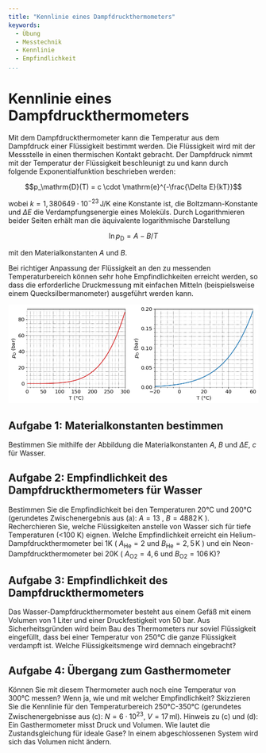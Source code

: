 ```yaml
---
title: "Kennlinie eines Dampfdruckthermometers"
keywords:
  - Übung
  - Messtechnik
  - Kennlinie
  - Empfindlichkeit
...
```


# Kennlinie eines Dampfdruckthermometers

Mit dem Dampfdruckthermometer kann die Temperatur aus dem Dampfdruck einer Flüssigkeit bestimmt werden. Die Flüssigkeit wird mit der Messstelle in einen thermischen Kontakt gebracht. Der Dampfdruck nimmt mit der Temperatur der Flüssigkeit beschleunigt zu und kann durch folgende Exponentialfunktion beschrieben werden:

$$p_\mathrm{D}(T) = c \cdot \mathrm{e}^{-\frac{\Delta E}{kT}}$$

wobei $k = 1,380649\cdot 10^{-23}\,\mathrm{J/K}$ eine Konstante ist,  die Boltzmann-Konstante und $\Delta E$ die Verdampfungsenergie eines Moleküls. Durch Logarithmieren beider Seiten erhält man die äquivalente logarithmische Darstellung

$$\ln{p_\mathrm{D}} = A - B/T$$

mit den Materialkonstanten $A$ und $B$. 

Bei richtiger Anpassung der Flüssigkeit an den zu messenden Temperaturbereich können sehr hohe Empfindlichkeiten erreicht werden, so dass die erforderliche Druckmessung mit einfachen Mitteln (beispielsweise einem Quecksilbermanometer) ausgeführt werden kann.

![Links: Kennlinie für den Temperaturbereich 0-300°C. Rechts: Kennlinie für den Temperaturbereich -20-60°C.](./pictures/Kennlinie_Dampfdruckthermometer.png)


## Aufgabe 1: Materialkonstanten bestimmen
Bestimmen Sie mithilfe der Abbildung die Materialkonstanten $A$, $B$ und $\Delta E$, $c$ für Wasser.

## Aufgabe 2: Empfindlichkeit des Dampfdruckthermometers für Wasser
Bestimmen Sie die Empfindlichkeit bei den Temperaturen 20°C und 200°C (gerundetes Zwischenergebnis aus (a): $A=13$ , $B = 4882\,\mathrm K$ ). Recherchieren Sie, welche Flüssigkeiten anstelle von Wasser sich für tiefe Temperaturen (<100 K) eignen. Welche Empfindlichkeit erreicht ein Helium-Dampfdruckthermometer bei 1K ( $A_\mathrm{He} = 2$ und $B_\mathrm{He} = 2,5\,\mathrm{K}$ ) und ein Neon-Dampfdruckthermometer bei 20K ( $A_\mathrm{O2} = 4,6$ und $B_\mathrm{O2} = 106\,\mathrm{K}$)?

## Aufgabe 3: Empfindlichkeit des Dampfdruckthermometers 
Das Wasser-Dampfdruckthermometer besteht aus einem Gefäß mit einem Volumen von 1 Liter und einer Druckfestigkeit von 50 bar. Aus Sicherheitsgründen wird beim Bau des Thermometers nur soviel Flüssigkeit eingefüllt, dass bei einer Temperatur von 250°C die ganze Flüssigkeit verdampft ist. Welche Flüssigkeitsmenge wird demnach eingebracht? 

## Aufgabe 4: Übergang zum Gasthermometer
Können Sie mit diesem Thermometer auch noch eine Temperatur von 300°C messen? Wenn ja, wie und mit welcher Empfindlichkeit? Skizzieren Sie die Kennlinie für den Temperaturbereich 250°C-350°C (gerundetes Zwischenergebnisse aus (c): $N = 6\cdot 10^{23}$, $V = 17\,\mathrm{ml}$).
Hinweis zu (c) und (d): Ein Gasthermometer misst Druck  und Volumen. Wie lautet die Zustandsgleichung für ideale Gase? In einem abgeschlossenen System wird sich das Volumen nicht ändern. 
